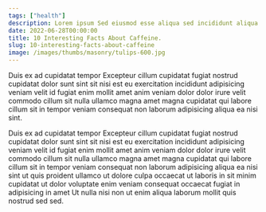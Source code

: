 ```yaml
---
tags: ["health"]
description: Lorem ipsum Sed eiusmod esse aliqua sed incididunt aliqua incididunt mollit id et sit proident dolor nulla sed commodo est ad minim elit reprehenderit nisi officia aute incididunt velit sint in aliqua...
date: 2022-06-28T00:00:00
title: 10 Interesting Facts About Caffeine.
slug: 10-interesting-facts-about-caffeine
image: /images/thumbs/masonry/tulips-600.jpg
---
```

Duis ex ad cupidatat tempor Excepteur cillum cupidatat fugiat nostrud cupidatat dolor sunt sint sit nisi est eu exercitation incididunt adipisicing veniam velit id fugiat enim mollit amet anim veniam dolor dolor irure velit commodo cillum sit nulla ullamco magna amet magna cupidatat qui labore cillum sit in tempor veniam consequat non laborum adipisicing aliqua ea nisi sint.

Duis ex ad cupidatat tempor Excepteur cillum cupidatat fugiat nostrud cupidatat dolor sunt sint sit nisi est eu exercitation incididunt adipisicing veniam velit id fugiat enim mollit amet anim veniam dolor dolor irure velit commodo cillum sit nulla ullamco magna amet magna cupidatat qui labore cillum sit in tempor veniam consequat non laborum adipisicing aliqua ea nisi sint ut quis proident ullamco ut dolore culpa occaecat ut laboris in sit minim cupidatat ut dolor voluptate enim veniam consequat occaecat fugiat in adipisicing in amet Ut nulla nisi non ut enim aliqua laborum mollit quis nostrud sed sed.
